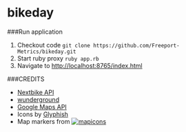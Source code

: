 bikeday
=======

###Run application

1. Checkout code `git clone https://github.com/Freeport-Metrics/bikeday.git`
2. Start ruby proxy `ruby app.rb`
3. Navigate to [http://localhost:8765/index.html](http://localhost:8765/index.html)



###CREDITS

* [Nextbike API](http://nextbike.net/)
* [wunderground](http://api.wunderground.com/)
* [Google Maps API](https://developers.google.com/maps/)
* Icons by [Glyphish](http://www.glyphish.com/)
* Map markers from [![mapicons](http://mapicons.nicolasmollet.com/wp-content/uploads/2011/03/miclogo-88x31.gif)](http://mapicons.nicolasmollet.com/)
